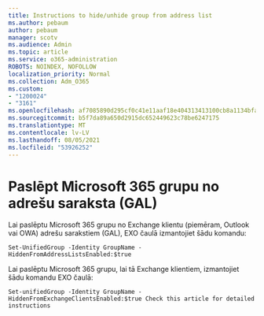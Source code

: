 ```yaml
---
title: Instructions to hide/unhide group from address list
ms.author: pebaum
author: pebaum
manager: scotv
ms.audience: Admin
ms.topic: article
ms.service: o365-administration
ROBOTS: NOINDEX, NOFOLLOW
localization_priority: Normal
ms.collection: Adm_O365
ms.custom:
- "1200024"
- "3161"
ms.openlocfilehash: af7085890d295cf0c41e11aaf18e404313413100cb8a1134bfac051d5fa26996
ms.sourcegitcommit: b5f7da89a650d2915dc652449623c78be6247175
ms.translationtype: MT
ms.contentlocale: lv-LV
ms.lasthandoff: 08/05/2021
ms.locfileid: "53926252"
---
```

# <a name="hide-microsoft-365-group-from-address-list-gal"></a>Paslēpt Microsoft 365 grupu no adrešu saraksta (GAL)

Lai paslēptu Microsoft 365 grupu no Exchange klientu (piemēram, Outlook vai OWA) adrešu sarakstiem (GAL), EXO čaulā izmantojiet šādu komandu:

`Set-UnifiedGroup -Identity GroupName -HiddenFromAddressListsEnabled:$true`

Lai paslēptu Microsoft 365 grupu, lai tā Exchange klientiem, izmantojiet šādu komandu EXO čaulā:

`Set-unifiedGroup -Identity GroupName -HiddenFromExchangeClientsEnabled:$true
Check this article for detailed instructions`

